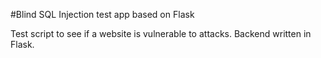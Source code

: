 #Blind SQL Injection test app based on Flask

Test script to see if a website is vulnerable to attacks.
Backend written in Flask.
